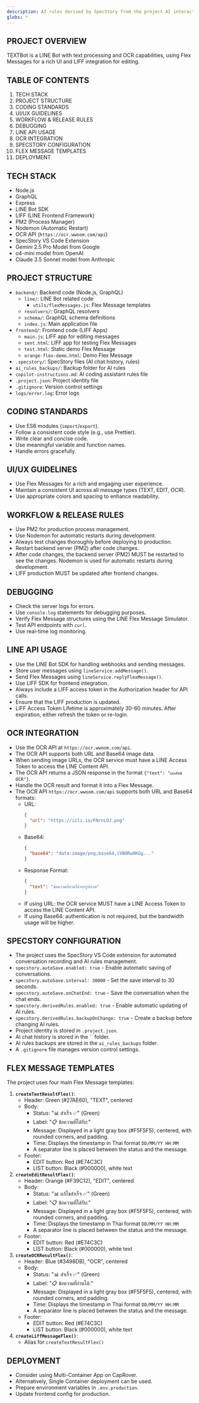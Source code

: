 ```yaml
---
description: AI rules derived by SpecStory from the project AI interaction history
globs: *
---
```


## PROJECT OVERVIEW
TEXTBot is a LINE Bot with text processing and OCR capabilities, using Flex Messages for a rich UI and LIFF integration for editing.

## TABLE OF CONTENTS
1.  TECH STACK
2.  PROJECT STRUCTURE
3.  CODING STANDARDS
4.  UI/UX GUIDELINES
5.  WORKFLOW & RELEASE RULES
6.  DEBUGGING
7.  LINE API USAGE
8.  OCR INTEGRATION
9.  SPECSTORY CONFIGURATION
10. FLEX MESSAGE TEMPLATES
11. DEPLOYMENT

## TECH STACK
*   Node.js
*   GraphQL
*   Express
*   LINE Bot SDK
*   LIFF (LINE Frontend Framework)
*   PM2 (Process Manager)
*   Nodemon (Automatic Restart)
*   OCR API (`https://ocr.wwoom.com/api`)
*   SpecStory VS Code Extension
*   Gemini 2.5 Pro Model from Google
*   o4-mini model from OpenAI
*   Claude 3.5 Sonnet model from Anthropic

## PROJECT STRUCTURE
*   `backend/`: Backend code (Node.js, GraphQL)
    *   `line/`: LINE Bot related code
        *   `utils/flexMessages.js`: Flex Message templates
    *   `resolvers/`: GraphQL resolvers
    *   `schema/`: GraphQL schema definitions
    *   `index.js`: Main application file
*   `frontend/`: Frontend code (LIFF Apps)
    *   `main.js`: LIFF app for editing messages
    *   `sent.html`: LIFF app for testing Flex Messages
    *   `test.html`: Static demo Flex Message
    *   `orange-flex-demo.html`: Demo Flex Message
*   `.specstory/`: SpecStory files (AI chat history, rules)
*   `ai_rules_backups/`: Backup folder for AI rules
*   `copilot-instructions.md`: AI coding assistant rules file
*   `.project.json`: Project identity file
*   `.gitignore`: Version control settings
*   `logs/error.log`: Error logs

## CODING STANDARDS
*   Use ES6 modules (`import`/`export`).
*   Follow a consistent code style (e.g., use Prettier).
*   Write clear and concise code.
*   Use meaningful variable and function names.
*   Handle errors gracefully.

## UI/UX GUIDELINES
*   Use Flex Messages for a rich and engaging user experience.
*   Maintain a consistent UI across all message types (TEXT, EDIT, OCR).
*   Use appropriate colors and spacing to enhance readability.

## WORKFLOW & RELEASE RULES
*   Use PM2 for production process management.
*   Use Nodemon for automatic restarts during development.
*   Always test changes thoroughly before deploying to production.
*   Restart backend server (PM2) after code changes.
*   After code changes, the backend server (PM2) MUST be restarted to see the changes. Nodemon is used for automatic restarts during development.
*   LIFF production MUST be updated after frontend changes.

## DEBUGGING
*   Check the server logs for errors.
*   Use `console.log` statements for debugging purposes.
*   Verify Flex Message structures using the LINE Flex Message Simulator.
*   Test API endpoints with `curl`.
*   Use real-time log monitoring.

## LINE API USAGE
*   Use the LINE Bot SDK for handling webhooks and sending messages.
*   Store user messages using `lineService.addMessage()`.
*   Send Flex Messages using `lineService.replyFlexMessage()`.
*   Use LIFF SDK for frontend integration.
*   Always include a LIFF access token in the Authorization header for API calls.
*   Ensure that the LIFF production is updated.
*   LIFF Access Token Lifetime is approximately 30-60 minutes. After expiration, either refresh the token or re-login.

## OCR INTEGRATION
*   Use the OCR API at `https://ocr.wwoom.com/api`.
*   The OCR API supports both URL and Base64 image data.
*   When sending image URLs, the OCR service must have a LINE Access Token to access the LINE Content API.
*   The OCR API returns a JSON response in the format `{"text": "ผลลัพธ์ OCR"}`.
*   Handle the OCR result and format it into a Flex Message.
*   The OCR API `https://ocr.wwoom.com/api` supports both URL and Base64 formats:
    *   URL:
        ```json
        {
          "url": "https://iili.io/FNrnLOJ.png"
        }
        ```
    *   Base64:
        ```json
        {
          "base64": "data:image/png;base64,iVBORw0KGg..."
        }
        ```
    *   Response Format:
        ```json
        {
          "text": "ข้อความที่อ่านได้จากรูปภาพ"
        }
        ```
    *   If using URL: the OCR service MUST have a LINE Access Token to access the LINE Content API.
    *   If using Base64: authentication is not required, but the bandwidth usage will be higher.

## SPECSTORY CONFIGURATION
*   The project uses the SpecStory VS Code extension for automated conversation recording and AI rules management.
*   `specstory.autoSave.enabled: true` - Enable automatic saving of conversations.
*   `specstory.autoSave.interval: 30000` - Set the save interval to 30 seconds.
*   `specstory.autoSave.onChatEnd: true` - Save the conversation when the chat ends.
*   `specstory.derivedRules.enabled: true` - Enable automatic updating of AI rules.
*   `specstory.derivedRules.backupOnChange: true` - Create a backup before changing AI rules.
*   Project identity is stored in `.project.json`.
*   AI chat history is stored in the `` folder.
*   AI rules backups are stored in the `ai_rules_backups` folder.
*   A `.gitignore` file manages version control settings.

## FLEX MESSAGE TEMPLATES
The project uses four main Flex Message templates:

1.  **`createTextResultFlex()`**:
    *   Header: Green (#27AE60), "TEXT", centered
    *   Body:
        *   Status: "📊 สำเร็จ ✅" (Green)
        *   Label: "📋 ข้อความที่ได้รับ:"
        *   Message: Displayed in a light gray box (#F5F5F5), centered, with rounded corners, and padding.
        *   Time: Displays the timestamp in Thai format `DD/MM/YY HH:MM`
        *   A separator line is placed between the status and the message.
    *   Footer:
        *   EDIT button: Red (#E74C3C)
        *   LIST button: Black (#000000), white text
2.  **`createEditResultFlex()`**:
    *   Header: Orange (#F39C12), "EDIT", centered
    *   Body:
        *   Status: "📊 แก้ไขสำเร็จ ✅" (Green)
        *   Label: "📋 ข้อความที่ได้รับ:"
        *   Message: Displayed in a light gray box (#F5F5F5), centered, with rounded corners, and padding.
        *   Time: Displays the timestamp in Thai format `DD/MM/YY HH:MM`
        *   A separator line is placed between the status and the message.
    *   Footer:
        *   EDIT button: Red (#E74C3C)
        *   LIST button: Black (#000000), white text
3.  **`createOCRResultFlex()`**:
    *   Header: Blue (#3498DB), "OCR", centered
    *   Body:
        *   Status: "📊 สำเร็จ ✅" (Green)
        *   Label: "📋 ข้อความที่อ่านได้:"
        *   Message: Displayed in a light gray box (#F5F5F5), centered, with rounded corners, and padding.
        *   Time: Displays the timestamp in Thai format `DD/MM/YY HH:MM`
        *   A separator line is placed between the status and the message.
    *   Footer:
        *   EDIT button: Red (#E74C3C)
        *   LIST button: Black (#000000), white text
4.  **`createLiffMessageFlex()`**:
    *   Alias for `createTextResultFlex()`

## DEPLOYMENT
*   Consider using Multi-Container App on CapRover.
*   Alternatively, Single Container deployment can be used.
*   Prepare environment variables in `.env.production`.
*   Update frontend config for production.